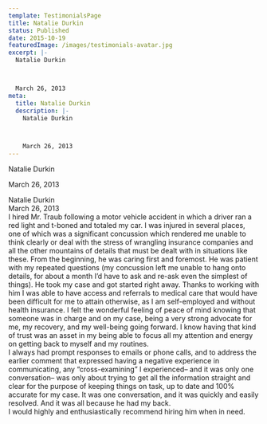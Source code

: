 ```yaml
---
template: TestimonialsPage
title: Natalie Durkin
status: Published
date: 2015-10-19
featuredImage: /images/testimonials-avatar.jpg
excerpt: |-
  Natalie Durkin



  March 26, 2013
meta:
  title: Natalie Durkin
  description: |-
    Natalie Durkin



    March 26, 2013
---
```

<!--StartFragment-->

Natalie Durkin



March 26, 2013





Natalie Durkin\
March 26, 2013\
I hired Mr. Traub following a motor vehicle accident in which a driver ran a red light and t-boned and totaled my car. I was injured in several places, one of which was a significant concussion which rendered me unable to think clearly or deal with the stress of wrangling insurance companies and all the other mountains of details that must be dealt with in situations like these. From the beginning, he was caring first and foremost. He was patient with my repeated questions (my concussion left me unable to hang onto details, for about a month I’d have to ask and re-ask even the simplest of things). He took my case and got started right away. Thanks to working with him I was able to have access and referrals to medical care that would have been difficult for me to attain otherwise, as I am self-employed and without health insurance. I felt the wonderful feeling of peace of mind knowing that someone was in charge and on my case, being a very strong advocate for me, my recovery, and my well-being going forward. I know having that kind of trust was an asset in my being able to focus all my attention and energy on getting back to myself and my routines.\
I always had prompt responses to emails or phone calls, and to address the earlier comment that expressed having a negative experience in communicating, any “cross-examining” I experienced– and it was only one conversation– was only about trying to get all the information straight and clear for the purpose of keeping things on task, up to date and 100% accurate for my case. It was one conversation, and it was quickly and easily resolved. And it was all because he had my back.\
I would highly and enthusiastically recommend hiring him when in need.

<!--EndFragment-->